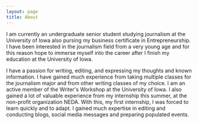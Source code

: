 ```yaml
---
layout: page
title: About
---
```


<p class="message">
I am currently an undergraduate senior student studying journalism at the University of Iowa also pursing my business certificate in Entrepreneurship. I have been interested in the journalism field from a very young age and for this reason hope to immerse myself into the career after I finish my education at the University of Iowa. 

I have a passion for writing, editing, and expressing my thoughts and known information. I have gained much experience from taking multiple classes for the journalism major and from other writing classes of my choice. I am an active member of the Writer's Workshop at the University of Iowa. I also gained a lot of valuable experience from my internship this summer, at the non-profit organization NEDA. With this, my first internship, I was forced to learn quickly and to adapt. I gained much expertise in editing and conducting blogs, social media messages and preparing populated events. 
</p>



## 
